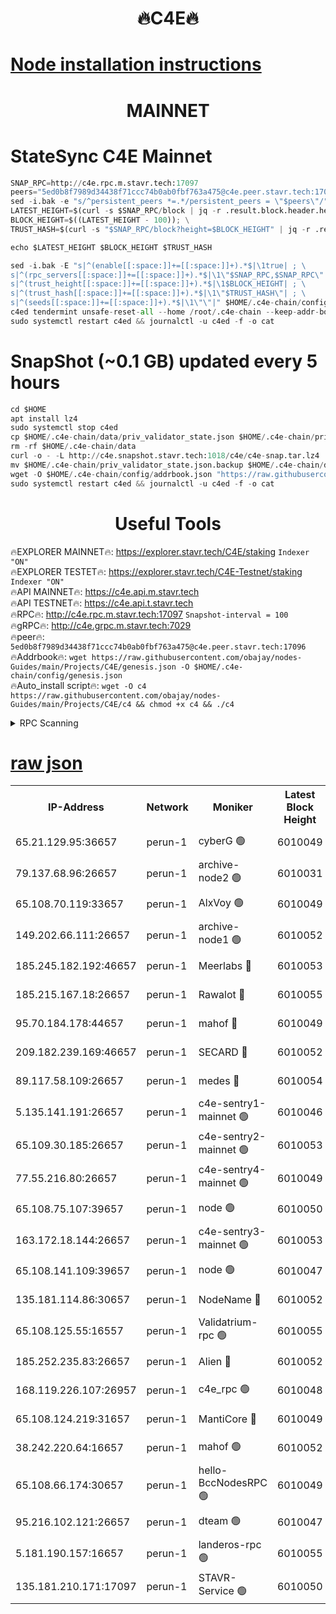 <h1 align="center"> 🔥C4E🔥</h1>

[Node installation instructions](https://github.com/obajay/nodes-Guides/tree/main/Projects/C4E)
=

<h1 align="center"> MAINNET</h1>

# StateSync C4E Mainnet
```python
SNAP_RPC=http://c4e.rpc.m.stavr.tech:17097
peers="5ed0b8f7989d34438f71ccc74b0ab0fbf763a475@c4e.peer.stavr.tech:17096"
sed -i.bak -e "s/^persistent_peers *=.*/persistent_peers = \"$peers\"/" $HOME/.c4e-chain/config/config.toml
LATEST_HEIGHT=$(curl -s $SNAP_RPC/block | jq -r .result.block.header.height); \
BLOCK_HEIGHT=$((LATEST_HEIGHT - 100)); \
TRUST_HASH=$(curl -s "$SNAP_RPC/block?height=$BLOCK_HEIGHT" | jq -r .result.block_id.hash)

echo $LATEST_HEIGHT $BLOCK_HEIGHT $TRUST_HASH

sed -i.bak -E "s|^(enable[[:space:]]+=[[:space:]]+).*$|\1true| ; \
s|^(rpc_servers[[:space:]]+=[[:space:]]+).*$|\1\"$SNAP_RPC,$SNAP_RPC\"| ; \
s|^(trust_height[[:space:]]+=[[:space:]]+).*$|\1$BLOCK_HEIGHT| ; \
s|^(trust_hash[[:space:]]+=[[:space:]]+).*$|\1\"$TRUST_HASH\"| ; \
s|^(seeds[[:space:]]+=[[:space:]]+).*$|\1\"\"|" $HOME/.c4e-chain/config/config.toml
c4ed tendermint unsafe-reset-all --home /root/.c4e-chain --keep-addr-book
sudo systemctl restart c4ed && journalctl -u c4ed -f -o cat
```
# SnapShot (~0.1 GB) updated every 5 hours
```python
cd $HOME
apt install lz4
sudo systemctl stop c4ed
cp $HOME/.c4e-chain/data/priv_validator_state.json $HOME/.c4e-chain/priv_validator_state.json.backup
rm -rf $HOME/.c4e-chain/data
curl -o - -L http://c4e.snapshot.stavr.tech:1018/c4e/c4e-snap.tar.lz4 | lz4 -c -d - | tar -x -C $HOME/.c4e-chain --strip-components 2
mv $HOME/.c4e-chain/priv_validator_state.json.backup $HOME/.c4e-chain/data/priv_validator_state.json
wget -O $HOME/.c4e-chain/config/addrbook.json "https://raw.githubusercontent.com/obajay/nodes-Guides/main/Projects/C4E/addrbook.json"
sudo systemctl restart c4ed && journalctl -u c4ed -f -o cat
```
 <h1 align="center"> Useful Tools</h1>

🔥EXPLORER MAINNET🔥:  https://explorer.stavr.tech/C4E/staking            `Indexer "ON"` \
🔥EXPLORER TESTET🔥:   https://explorer.stavr.tech/C4E-Testnet/staking     `Indexer "ON"` \
🔥API MAINNET🔥:       https://c4e.api.m.stavr.tech \
🔥API TESTNET🔥:       https://c4e.api.t.stavr.tech \
🔥RPC🔥:               http://c4e.rpc.m.stavr.tech:17097                  `Snapshot-interval = 100` \
🔥gRPC🔥:              http://c4e.grpc.m.stavr.tech:7029 \
🔥peer🔥:              `5ed0b8f7989d34438f71ccc74b0ab0fbf763a475@c4e.peer.stavr.tech:17096` \
🔥Addrbook🔥:    ```wget https://raw.githubusercontent.com/obajay/nodes-Guides/main/Projects/C4E/genesis.json -O $HOME/.c4e-chain/config/genesis.json``` \
🔥Auto_install script🔥: ```wget -O c4 https://raw.githubusercontent.com/obajay/nodes-Guides/main/Projects/C4E/c4 && chmod +x c4 && ./c4```





<details>
<summary>RPC Scanning</summary>

<h2 align="center"> We scan nodes in real time every 4 hours. And we provide the final result of RPC endpoints.
We cannot influence the operation of these nodes in any way. </h2>


```python
If Voting Power is higher than 0 --> then the Node is a validator of the network and may be subject to attack and be a potential threat to the chain.
```
```python
We marked such validators with a red symbol
```

</details>

[raw json](https://rpc-check.c4e.stavr.tech/c4e/rpc-c4e-result.json)
=



<table><tr><th>IP-Address</th><th>Network</th><th>Moniker</th><th>Latest Block Height</th><th>Earliest Block Height</th><th>Catching Up</th><th>Voting Power</th><th>Scan Time</th></tr><tr><td>65.21.129.95:36657</td><td>perun-1</td><td>cyberG 🟢</td><td>6010049</td><td>0</td><td>False</td><td>0</td><td>2023-11-25T10:50:10.028112487UTC</td></tr><tr><td>79.137.68.96:26657</td><td>perun-1</td><td>archive-node2 🟢</td><td>6010031</td><td>1</td><td>False</td><td>0</td><td>2023-11-25T10:49:53.286271121UTC</td></tr><tr><td>65.108.70.119:33657</td><td>perun-1</td><td>AlxVoy 🟢</td><td>6010049</td><td>1</td><td>False</td><td>0</td><td>2023-11-25T10:50:09.634119542UTC</td></tr><tr><td>149.202.66.111:26657</td><td>perun-1</td><td>archive-node1 🟢</td><td>6010052</td><td>1</td><td>False</td><td>0</td><td>2023-11-25T10:50:26.215602998UTC</td></tr><tr><td>185.245.182.192:46657</td><td>perun-1</td><td>Meerlabs 🔴</td><td>6010053</td><td>1051501</td><td>False</td><td>493550</td><td>2023-11-25T10:50:31.681684327UTC</td></tr><tr><td>185.215.167.18:26657</td><td>perun-1</td><td>Rawalot 🔴</td><td>6010055</td><td>1090501</td><td>False</td><td>579034</td><td>2023-11-25T10:50:45.883279467UTC</td></tr><tr><td>95.70.184.178:44657</td><td>perun-1</td><td>mahof 🔴</td><td>6010049</td><td>2342001</td><td>False</td><td>1357006</td><td>2023-11-25T10:50:08.944451583UTC</td></tr><tr><td>209.182.239.169:46657</td><td>perun-1</td><td>SECARD 🔴</td><td>6010052</td><td>2616101</td><td>False</td><td>675729</td><td>2023-11-25T10:50:23.565708642UTC</td></tr><tr><td>89.117.58.109:26657</td><td>perun-1</td><td>medes 🔴</td><td>6010054</td><td>2826001</td><td>False</td><td>471345</td><td>2023-11-25T10:50:40.761853967UTC</td></tr><tr><td>5.135.141.191:26657</td><td>perun-1</td><td>c4e-sentry1-mainnet 🟢</td><td>6010046</td><td>4267001</td><td>False</td><td>0</td><td>2023-11-25T10:49:52.563670242UTC</td></tr><tr><td>65.109.30.185:26657</td><td>perun-1</td><td>c4e-sentry2-mainnet 🟢</td><td>6010053</td><td>5186001</td><td>False</td><td>0</td><td>2023-11-25T10:50:31.355964305UTC</td></tr><tr><td>77.55.216.80:26657</td><td>perun-1</td><td>c4e-sentry4-mainnet 🟢</td><td>6010049</td><td>5187001</td><td>False</td><td>0</td><td>2023-11-25T10:50:09.312307309UTC</td></tr><tr><td>65.108.75.107:39657</td><td>perun-1</td><td>node 🟢</td><td>6010050</td><td>5198801</td><td>False</td><td>0</td><td>2023-11-25T10:50:12.738793430UTC</td></tr><tr><td>163.172.18.144:26657</td><td>perun-1</td><td>c4e-sentry3-mainnet 🟢</td><td>6010053</td><td>5286001</td><td>False</td><td>0</td><td>2023-11-25T10:50:34.356809749UTC</td></tr><tr><td>65.108.141.109:39657</td><td>perun-1</td><td>node 🟢</td><td>6010047</td><td>5303301</td><td>False</td><td>0</td><td>2023-11-25T10:49:55.660324456UTC</td></tr><tr><td>135.181.114.86:30657</td><td>perun-1</td><td>NodeName 🔴</td><td>6010052</td><td>5508301</td><td>False</td><td>333717</td><td>2023-11-25T10:50:26.555203371UTC</td></tr><tr><td>65.108.125.55:16557</td><td>perun-1</td><td>Validatrium-rpc 🟢</td><td>6010055</td><td>5551301</td><td>False</td><td>0</td><td>2023-11-25T10:50:43.169247925UTC</td></tr><tr><td>185.252.235.83:26657</td><td>perun-1</td><td>Alien 🔴</td><td>6010052</td><td>5736001</td><td>False</td><td>380508</td><td>2023-11-25T10:50:26.850908832UTC</td></tr><tr><td>168.119.226.107:26957</td><td>perun-1</td><td>c4e_rpc 🟢</td><td>6010048</td><td>5910048</td><td>False</td><td>0</td><td>2023-11-25T10:50:02.065911542UTC</td></tr><tr><td>65.108.124.219:31657</td><td>perun-1</td><td>MantiCore 🔴</td><td>6010049</td><td>5910049</td><td>False</td><td>837365</td><td>2023-11-25T10:50:08.517664968UTC</td></tr><tr><td>38.242.220.64:16657</td><td>perun-1</td><td>mahof 🟢</td><td>6010052</td><td>5980001</td><td>False</td><td>0</td><td>2023-11-25T10:50:23.885943982UTC</td></tr><tr><td>65.108.66.174:30657</td><td>perun-1</td><td>hello-BccNodesRPC 🟢</td><td>6010049</td><td>5985401</td><td>False</td><td>0</td><td>2023-11-25T10:50:10.374352828UTC</td></tr><tr><td>95.216.102.121:26657</td><td>perun-1</td><td>dteam 🟢</td><td>6010047</td><td>6002301</td><td>False</td><td>0</td><td>2023-11-25T10:49:52.940898380UTC</td></tr><tr><td>5.181.190.157:16657</td><td>perun-1</td><td>landeros-rpc 🟢</td><td>6010055</td><td>6005001</td><td>False</td><td>0</td><td>2023-11-25T10:50:45.572688409UTC</td></tr><tr><td>135.181.210.171:17097</td><td>perun-1</td><td>STAVR-Service 🟢</td><td>6010050</td><td>6009001</td><td>False</td><td>0</td><td>2023-11-25T10:50:15.106707486UTC</td></tr></table>
